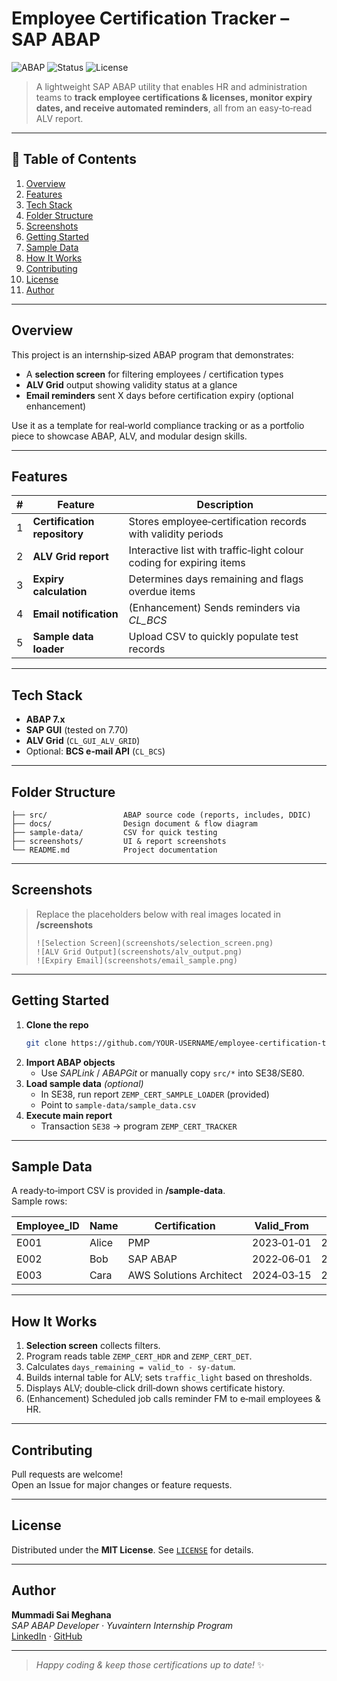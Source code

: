 # Employee Certification Tracker – SAP ABAP

![ABAP](https://img.shields.io/badge/Language-ABAP-blue)
![Status](https://img.shields.io/badge/Project%20Status-Active-brightgreen)
![License](https://img.shields.io/badge/License-MIT-green)

> A lightweight SAP ABAP utility that enables HR and administration teams to **track employee certifications & licenses, monitor expiry dates, and receive automated reminders**, all from an easy‑to‑read ALV report.

---

## 📑 Table of Contents
1. [Overview](#overview)
2. [Features](#features)
3. [Tech Stack](#tech-stack)
4. [Folder Structure](#folder-structure)
5. [Screenshots](#screenshots)
6. [Getting Started](#getting-started)
7. [Sample Data](#sample-data)
8. [How It Works](#how-it-works)
9. [Contributing](#contributing)
10. [License](#license)
11. [Author](#author)

---

## Overview
This project is an internship‑sized ABAP program that demonstrates:
* A **selection screen** for filtering employees / certification types  
* **ALV Grid** output showing validity status at a glance  
* **Email reminders** sent X days before certification expiry (optional enhancement)  

Use it as a template for real‑world compliance tracking or as a portfolio piece to showcase ABAP, ALV, and modular design skills.

---

## Features
| # | Feature | Description |
|---|---------|-------------|
| 1 | **Certification repository** | Stores employee‑certification records with validity periods |
| 2 | **ALV Grid report** | Interactive list with traffic‑light colour coding for expiring items |
| 3 | **Expiry calculation** | Determines days remaining and flags overdue items |
| 4 | **Email notification** | (Enhancement) Sends reminders via *CL_BCS* |
| 5 | **Sample data loader** | Upload CSV to quickly populate test records |

---

## Tech Stack
* **ABAP 7.x**
* **SAP GUI** (tested on 7.70)
* **ALV Grid** (`CL_GUI_ALV_GRID`)
* Optional: **BCS e‑mail API** (`CL_BCS`)

---

## Folder Structure
```
├── src/                 ABAP source code (reports, includes, DDIC)
├── docs/                Design document & flow diagram
├── sample-data/         CSV for quick testing
├── screenshots/         UI & report screenshots
└── README.md            Project documentation
```

---

## Screenshots
> Replace the placeholders below with real images located in **/screenshots**  
> 
> ```
> ![Selection Screen](screenshots/selection_screen.png)
> ![ALV Grid Output](screenshots/alv_output.png)
> ![Expiry Email](screenshots/email_sample.png)
> ```

---

## Getting Started

1. **Clone the repo**
   ```bash
   git clone https://github.com/YOUR-USERNAME/employee-certification-tracker-abap.git
   ```
2. **Import ABAP objects**
   * Use *SAPLink* / *ABAPGit* or manually copy `src/*` into SE38/SE80.
3. **Load sample data** *(optional)*
   * In SE38, run report `ZEMP_CERT_SAMPLE_LOADER` (provided)  
   * Point to `sample-data/sample_data.csv`
4. **Execute main report**
   * Transaction `SE38` → program `ZEMP_CERT_TRACKER`

---

## Sample Data
A ready‑to‑import CSV is provided in **/sample-data**.  
Sample rows:

| Employee_ID | Name  | Certification | Valid_From | Valid_To |
|-------------|-------|---------------|------------|----------|
| E001 | Alice | PMP | 2023‑01‑01 | 2025‑01‑01 |
| E002 | Bob   | SAP ABAP | 2022‑06‑01 | 2024‑06‑01 |
| E003 | Cara  | AWS Solutions Architect | 2024‑03‑15 | 2027‑03‑15 |

---

## How It Works
1. **Selection screen** collects filters.
2. Program reads table `ZEMP_CERT_HDR` and `ZEMP_CERT_DET`.
3. Calculates `days_remaining = valid_to ‑ sy-datum`.
4. Builds internal table for ALV; sets `traffic_light` based on thresholds.
5. Displays ALV; double‑click drill‑down shows certificate history.
6. (Enhancement) Scheduled job calls reminder FM to e‑mail employees & HR.

---

## Contributing
Pull requests are welcome!  
Open an Issue for major changes or feature requests.

---

## License
Distributed under the **MIT License**. See [`LICENSE`](LICENSE) for details.

---

## Author
**Mummadi Sai Meghana**  
*SAP ABAP Developer · Yuvaintern Internship Program*  
[LinkedIn](https://www.linkedin.com/in/sai-meghana) · [GitHub](https://github.com/sai-meghana5)

---

> *Happy coding & keep those certifications up to date!* ✨
